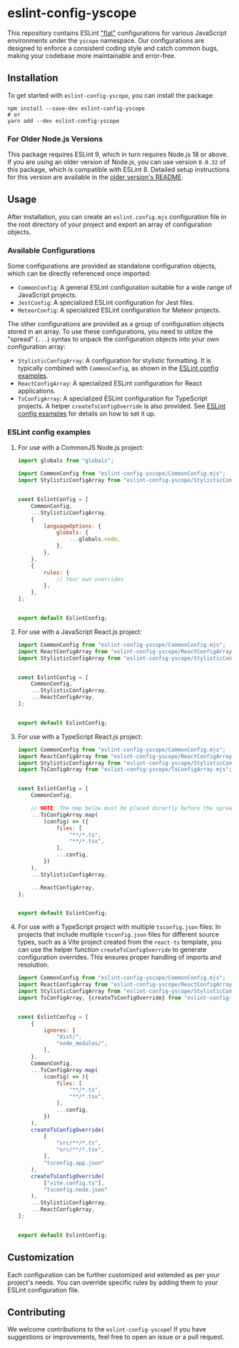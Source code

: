 # eslint-config-yscope

This repository contains ESLint ["flat"][eslint-flat-config] configurations for various JavaScript
environments under the `yscope` namespace. Our configurations are designed to enforce a consistent
coding style and catch common bugs, making your codebase more maintainable and error-free.

## Installation

To get started with `eslint-config-yscope`, you can install the package:

```shell
npm install --save-dev eslint-config-yscope
# or
yarn add --dev eslint-config-yscope
```

### For Older Node.js Versions

This package requires ESLint 9, which in turn requires Node.js 18 or above. If you are using an
older version of Node.js, you can use version `0.0.32` of this package, which is compatible with
ESLint 8. Detailed setup instructions for this version are available in the 
[older version's README][readme-0.0.32].

## Usage

After installation, you can create an `eslint.config.mjs` configuration file in the root directory
of your project and export an array of configuration objects.

### Available Configurations

Some configurations are provided as standalone configuration objects, which can be directly
referenced once imported:
- `CommonConfig`: A general ESLint configuration suitable for a wide range of JavaScript projects.
- `JestConfig`: A specialized ESLint configuration for Jest files.
- `MeteorConfig`: A specialized ESLint configuration for Meteor projects.

The other configurations are provided as a group of configuration objects stored in an array. To use
these configurations, you need to utilize the "spread" (`...`) syntax to unpack the configuration
objects into your own configuration array:
- `StylisticConfigArray`: A configuration for stylistic formatting. It is typically combined with
  `CommonConfig`, as shown in the [ESLint config examples](#eslint-config-examples).
- `ReactConfigArray`: A specialized ESLint configuration for React applications.
- `TsConfigArray`: A specialized ESLint configuration for TypeScript projects. A helper
  `createTsConfigOverride` is also provided. See [ESLint config examples](#eslint-config-examples) for
  details on how to set it up.


### ESLint config examples

1. For use with a CommonJS Node.js project:
    ```javascript
    import globals from "globals";
    
    import CommonConfig from "eslint-config-yscope/CommonConfig.mjs";
    import StylisticConfigArray from "eslint-config-yscope/StylisticConfigArray.mjs";
    
    
    const EslintConfig = [
        CommonConfig,
        ...StylisticConfigArray,
        {
            languageOptions: {
                globals: {
                    ...globals.node,
                },
            },
        },
        {
            rules: {
                // Your own overrides
            },
        },
    ];
    
    
    export default EslintConfig;
    ```

2. For use with a JavaScript React.js project:
    ```javascript
    import CommonConfig from "eslint-config-yscope/CommonConfig.mjs";
    import ReactConfigArray from "eslint-config-yscope/ReactConfigArray.mjs";
    import StylisticConfigArray from "eslint-config-yscope/StylisticConfigArray.mjs";
    
    
    const EslintConfig = [
        CommonConfig,
        ...StylisticConfigArray,
        ...ReactConfigArray,
    ];
    
    
    export default EslintConfig;
    ```

3. For use with a TypeScript React.js project:
    ```javascript
    import CommonConfig from "eslint-config-yscope/CommonConfig.mjs";
    import ReactConfigArray from "eslint-config-yscope/ReactConfigArray.mjs";
    import StylisticConfigArray from "eslint-config-yscope/StylisticConfigArray.mjs";
    import TsConfigArray from "eslint-config-yscope/TsConfigArray.mjs";
    
    
    const EslintConfig = [
        CommonConfig,
    
        // NOTE: The map below must be placed directly before the spread `StylisticConfigArray`.
        ...TsConfigArray.map(
            (config) => ({
                files: [
                    "**/*.ts",
                    "**/*.tsx",
                ],
                ...config,
            })
        ),
        ...StylisticConfigArray,
    
        ...ReactConfigArray,
    ];
    
    
    export default EslintConfig;
    ```
   
4. For use with a TypeScript project with multiple `tsconfig.json` files: In projects that include
   multiple `tsconfig.json` files for different source types, such as a Vite project created from
   the `react-ts` template, you can use the helper function `createTsConfigOverride` to generate
   configuration overrides. This ensures proper handling of imports and resolution.
   ```javascript
   import CommonConfig from "eslint-config-yscope/CommonConfig.mjs";
   import ReactConfigArray from "eslint-config-yscope/ReactConfigArray.mjs";
   import StylisticConfigArray from "eslint-config-yscope/StylisticConfigArray.mjs";
   import TsConfigArray, {createTsConfigOverride} from "eslint-config-yscope/TsConfigArray.mjs";
   
   
   const EslintConfig = [
       {
           ignores: [
               "dist/",
               "node_modules/",
           ],
       },
       CommonConfig,
       ...TsConfigArray.map(
           (config) => ({
               files: [
                   "**/*.ts",
                   "**/*.tsx",
               ],
               ...config,
           })
       ),
       createTsConfigOverride(
           [
               "src/**/*.ts",
               "src/**/*.tsx",
           ],
           "tsconfig.app.json"
       ),
       createTsConfigOverride(
           ["vite.config.ts"],
           "tsconfig.node.json"
       ),
       ...StylisticConfigArray,
       ...ReactConfigArray,
   ];
   
   
   export default EslintConfig;
   ```

## Customization

Each configuration can be further customized and extended as per your project's needs. You can
override specific rules by adding them to your ESLint configuration file.

## Contributing

We welcome contributions to the `eslint-config-yscope`! If you have suggestions or improvements,
feel free to open an issue or a pull request.

[eslint-flat-config]: https://eslint.org/docs/v9.x/use/configure/migration-guide
[license]: https://github.com/y-scope/eslint-config-yscope/blob/main/LICENSE
[readme-0.0.32]: https://github.com/y-scope/eslint-config-yscope/blob/f75571723ff1a6fd734ab82b4a399c2c1c92c5fb/README.md#for-older-nodejs-versions
